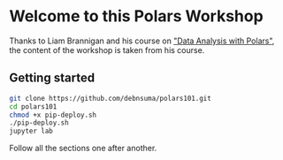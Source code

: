 # Welcome to this Polars Workshop

Thanks to Liam Brannigan and his course on ["Data Analysis with Polars"](https://www.udemy.com/course/data-analysis-with-polars/), the content of the workshop is taken from his course. 

## Getting started

```bash
git clone https://github.com/debnsuma/polars101.git
cd polars101
chmod +x pip-deploy.sh
./pip-deploy.sh
jupyter lab
```

Follow all the sections one after another. 

